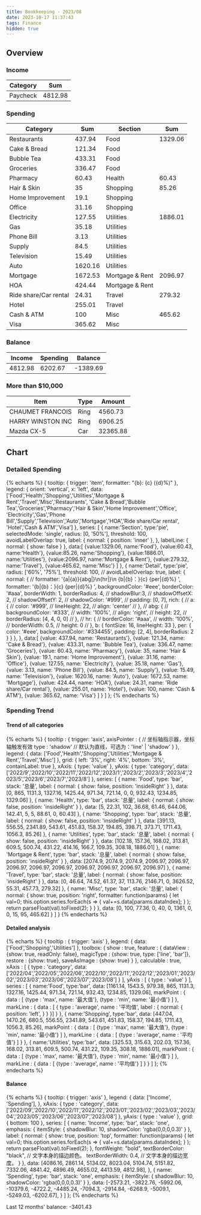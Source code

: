 ```yaml
---
title: Bookkeeping - 2023/08
date: 2023-10-17 11:37:43
tags: Finance
hidden: true
---
```


## Overview

### Income

| Category         | Sum     |
| ---------------- | ------- |
| Paycheck         | 4812.98 |

### Spending

| Category              | Sum     | Section         | Sum     |
| --------------------- | ------- | --------------- | ------- |
| Restaurants           | 437.94  | Food            | 1329.06 |
| Cake & Bread          | 121.34  | Food            |         |
| Bubble Tea            | 433.31  | Food            |         |
| Groceries             | 336.47  | Food            |         |
| Pharmacy              | 60.43   | Health          | 60.43   |
| Hair & Skin           | 35      | Shopping        | 85.26   |
| Home Improvement      | 19.1    | Shopping        |         |
| Office                | 31.16   | Shopping        |         |
| Electricity           | 127.55  | Utilities       | 1886.01 |
| Gas                   | 35.18   | Utilities       |         |
| Phone Bill            | 3.13    | Utilities       |         |
| Supply                | 84.5    | Utilities       |         |
| Television            | 15.49   | Utilities       |         |
| Auto                  | 1620.16 | Utilities       |         |
| Mortgage              | 1672.53 | Mortgage & Rent | 2096.97 |
| HOA                   | 424.44  | Mortgage & Rent |         |
| Ride share/Car rental | 24.31   | Travel          | 279.32  |
| Hotel                 | 255.01  | Travel          |         |
| Cash & ATM            | 100     | Misc            | 465.62  |
| Visa                  | 365.62  | Misc            |         |

### Balance

| Income  | Spending | Balance  |
| ------- | -------- | -------- |
| 4812.98 | 6202.67  | -1389.69 |

### More than $10,000

| Item              | Type | Amount   |
| ----------------- | ---- | -------- |
| CHAUMET FRANCOIS  | Ring | 4560.73  |
| HARRY WINSTON INC | Ring | 6906.25  |
| Mazda CX-5        | Car  | 32365.88 |

## Chart

### Detailed Spending

{% echarts %}
{
    tooltip: {
        trigger: 'item',
        formatter: "{b}: {c} ({d}%)"
    },
    legend: {
        orient: 'vertical',
        x: 'left',
        data:['Food','Health','Shopping','Utilities','Mortgage & Rent','Travel','Misc','Restaurants',
        'Cake & Bread','Bubble Tea','Groceries','Pharmacy','Hair & Skin','Home Improvement','Office',
        'Electricity','Gas','Phone Bill','Supply','Television','Auto','Mortgage','HOA','Ride share/Car rental',
        'Hotel','Cash & ATM','Visa']
    },
    series: [
        {
            name:'Section',
            type:'pie',
            selectedMode: 'single',
            radius: [0, '50%'],
            threshold: 100,
            avoidLabelOverlap: true,
            label: {
                normal: {
                    position: 'inner'
                },
            },
            labelLine: {
                normal: {
                    show: false
                }
            },
            data:[
                {value:1329.06, name:'Food'},
                {value:60.43, name:'Health'},
                {value:85.26, name:'Shopping'},
                {value:1886.01, name:'Utilities'},
                {value:2096.97, name:'Mortgage & Rent'},
                {value:279.32, name:'Travel'},
                {value:465.62, name:'Misc'}
            ]
        },
        {
            name:'Detail',
            type:'pie',
            radius: ['60%', '75%'],
            threshold: 100,
            // avoidLabelOverlap: true,
            label: {
                normal: {
                    // formatter: '{a|{a}}{abg|}\n{hr|}\n  {b|{b}：}{c}  {per|{d}%}  ',
                    formatter: '{b|{b}：}{c}  {per|{d}%}  ',
                    backgroundColor: '#eee',
                    borderColor: '#aaa',
                    borderWidth: 1,
                    borderRadius: 4,
                    // shadowBlur:3,
                    // shadowOffsetX: 2,
                    // shadowOffsetY: 2,
                    // shadowColor: '#999',
                    // padding: [0, 7],
                    rich: {
                        // a: {
                        //    color: '#999',
                        //    lineHeight: 22,
                        //    align: 'center'
                        // },
                        // abg: {
                        //     backgroundColor: '#333',
                        //     width: '100%',
                        //     align: 'right',
                        //     height: 22,
                        //     borderRadius: [4, 4, 0, 0]
                        // },
                        // hr: {
                        //    borderColor: '#aaa',
                        //    width: '100%',
                        //    borderWidth: 0.5,
                        //    height: 0
                        // },
                        b: {
                            fontSize: 16,
                            lineHeight: 33
                        },
                        per: {
                            color: '#eee',
                            backgroundColor: '#334455',
                            padding: [2, 4],
                            borderRadius: 2
                        }
                    }
                },
            },
            data:[
                {value: 437.94, name: 'Restaurants'},
                {value: 121.34, name: 'Cake & Bread'},
                {value: 433.31, name: 'Bubble Tea'},
                {value: 336.47, name: 'Groceries'},
                {value: 60.43, name: 'Pharmacy'},
                {value: 35, name: 'Hair & Skin'},
                {value: 19.1, name: 'Home Improvement'},
                {value: 31.16, name: 'Office'},
                {value: 127.55, name: 'Electricity'},
                {value: 35.18, name: 'Gas'},
                {value: 3.13, name: 'Phone Bill'},
                {value: 84.5, name: 'Supply'},
                {value: 15.49, name: 'Television'},
                {value: 1620.16, name: 'Auto'},
                {value: 1672.53, name: 'Mortgage'},
                {value: 424.44, name: 'HOA'},
                {value: 24.31, name: 'Ride share/Car rental'},
                {value: 255.01, name: 'Hotel'},
                {value: 100, name: 'Cash & ATM'},
                {value: 365.62, name: 'Visa'}
            ]
        }
    ]
};
{% endecharts %}

### Spending Trend

#### Trend of all categories

{% echarts %}
{
    tooltip : {
        trigger: 'axis',
        axisPointer : {            // 坐标轴指示器，坐标轴触发有效
            type : 'shadow'        // 默认为直线，可选为：'line' | 'shadow'
        }
    },
    legend: {
        data: ['Food','Health','Shopping','Utilities','Mortgage & Rent','Travel','Misc']
    },
    grid: {
        left: '3%',
        right: '4%',
        bottom: '3%',
        containLabel: true
    },
    xAxis:  {
        type: 'value'
    },
    yAxis: {
        type: 'category',
        data: ['2022/9','2022/10','2022/11','2022/12','2023/1','2023/2','2023/3','2023/4','2023/5','2023/6','2023/7','2023/8']
    },
    series: [
        {
            name: 'Food',
            type: 'bar',
            stack: '总量',
            label: {
                normal: {
                    show: false,
                    position: 'insideRight'
                }
            },
            data: [0, 865, 1131.3, 1327.16, 1425.44, 971.34, 721.14, 0, 0, 932.43, 1234.85, 1329.06]
        },
        {
            name: 'Health',
            type: 'bar',
            stack: '总量',
            label: {
                normal: {
                    show: false,
                    position: 'insideRight'
                }
            },
            data: [5, 22.31, 102, 36.68, 61.46, 644.06, 142.41, 5, 5, 88.61, 0, 60.43]
        },
        {
            name: 'Shopping',
            type: 'bar',
            stack: '总量',
            label: {
                normal: {
                    show: false,
                    position: 'insideRight'
                }
            },
            data: [391.13, 556.55, 2341.89, 543.61, 451.83, 158.37, 194.85, 398.71, 373.71, 1711.43, 1056.3, 85.26]
        },
        {
            name: 'Utilities',
            type: 'bar',
            stack: '总量',
            label: {
                normal: {
                    show: false,
                    position: 'insideRight'
                }
            },
            data: [102.18, 157.36, 168.02, 313.81, 609.5, 500.74, 431.22, 414.16, 166.7, 109.35, 308.18, 1886.01]
        },
        {
            name: 'Mortgage & Rent',
            type: 'bar',
            stack: '总量',
            label: {
                normal: {
                    show: false,
                    position: 'insideRight'
                }
            },
            data: [2074.9, 2074.9, 2074.9, 2096.97, 2096.97, 2096.97, 2096.97, 2096.97, 2096.97, 2096.97, 2096.97, 2096.97]
        },
        {
            name: 'Travel',
            type: 'bar',
            stack: '总量',
            label: {
                normal: {
                    show: false,
                    position: 'insideRight'
                }
            },
            data: [0, 46.64, 74.52, 61.37, 37, 113.76, 2146.71, 0, 3626.52, 55.31, 457.73, 279.32]
        },
        {
            name: 'Misc',
            type: 'bar',
            stack: '总量',
            label: {
                normal: {
                    show: true,
                    position: 'right',
                    formatter: function(params) {
                        let val=0;
                        this.option.series.forEach(s => {
                            val+=s.data[params.dataIndex];
                        } );
                        return parseFloat(val).toFixed(2);
                    }
                }
            },
            data: [0, 100, 77.36, 0, 40, 0, 1361, 0, 0, 15, 95, 465.62]
        }
    ]
}
{% endecharts %}

#### Detailed analysis

{% echarts %}
{
    tooltip : {
        trigger: 'axis'
    },
    legend: {
        data:['Food','Shopping','Utilities']
    },
    toolbox: {
        show : true,
        feature : {
            dataView : {show: true, readOnly: false},
            magicType : {show: true, type: ['line', 'bar']},
            restore : {show: true},
            saveAsImage : {show: true}
        }
    },
    calculable : true,
    xAxis : [
        {
            type : 'category',
            data: ['2022/04','2022/05','2022/06','2022/10','2022/11','2022/12','2023/01','2023/02','2023/03','2023/06','2023/07','2023/08']
        }
    ],
    yAxis : [
        {
            type : 'value'
        }
    ],
    series : [
        {
            name:'Food',
            type:'bar',
            data: [1161.14, 1543.5, 979.38, 865, 1131.3, 1327.16, 1425.44, 971.34, 721.14, 932.43, 1234.85, 1329.06],
            markPoint : {
                data : [
                    {type : 'max', name: '最大值'},
                    {type : 'min', name: '最小值'}
                ]
            },
            markLine : {
                data : [
                {
                    type : 'average',
                    name : '平均值',
                    label : {
                        normal: {
                            position: 'left',
                        }
                    }
                }]
            }
        },
        {
            name:'Shopping',
            type:'bar',
            data: [447.04, 1470.26, 680.5, 556.55, 2341.89, 543.61, 451.83, 158.37, 194.85, 1711.43, 1056.3, 85.26],
            markPoint : {
                data : [
                    {type : 'max', name: '最大值'},
                    {type : 'min', name: '最小值'}
                ]
            },
            markLine : {
                data : [
                    {type : 'average', name : '平均值'}
                ]
            }
        },
        {
            name:'Utilities',
            type:'bar',
            data: [325.53, 315.63, 202.03, 157.36, 168.02, 313.81, 609.5, 500.74, 431.22, 109.35, 308.18, 1886.01],
            markPoint : {
                data : [
                    {type : 'max', name: '最大值'},
                    {type : 'min', name: '最小值'}
                ]
            },
            markLine : {
                data : [
                    {type : 'average', name : '平均值'}
                ]
            }
        }
    ]
};
{% endecharts %}

#### Balance

{% echarts %}
{
    tooltip: {
        trigger: 'axis'
    },
    legend: {
        data: ['Income', 'Spending'],
    },
    xAxis: {
        type : 'category',
        data: ['2022/09','2022/10','2022/11','2022/12','2023/01','2023/02','2023/03','2023/04','2023/05','2023/06','2023/07','2023/08']
    },
    yAxis: {
        type : 'value'
    },
    grid: {
        bottom: 100
    },
    series: [
        {
            name: 'Income',
            type: 'bar',
            stack: 'one',
            emphasis: {
                itemStyle: {
                    shadowBlur: 10,
                    shadowColor: 'rgba(0,0,0,0.3)'
                }
            },
            label: {
                normal: {
                    show: true,
                    position: 'top',
                    formatter: function(params) {
                        let val=0;
                        this.option.series.forEach(s => {
                            val+=s.data[params.dataIndex];
                        } );
                        return parseFloat(val).toFixed(2);
                    },
                    fontWeight: "bold",
                    textBorderColor: "black", // 文字本身的描边颜色。
                    textBorderWidth: 0.4, // 文字本身的描边宽度。
                }
            },
            data: [4086.16, 2861.14, 5134.02, 8023.04, 5104.74, 5151.82, 7332.06, 4841.42, 4896.49, 4655.02, 4413.59, 4812.98],
        },
        {
            name: 'Spending',
            type: 'bar',
            stack: 'one',
            emphasis: {
                itemStyle: {
                    shadowBlur: 10,
                    shadowColor: 'rgba(0,0,0,0.3)'
                }
            },
            data: [-2573.21, -3822.76, -5992.06, -10379.6, -4722.2, -4485.24, -7094.3, -2914.84, -6268.9, -5009.1, -5249.03, -6202.67],
        }
    ]
};
{% endecharts %}

Last 12 months' balance: -3401.43
